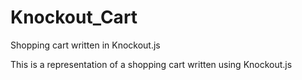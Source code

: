 # Knockout_Cart
Shopping cart written in Knockout.js

This is a representation of a shopping cart written using Knockout.js
